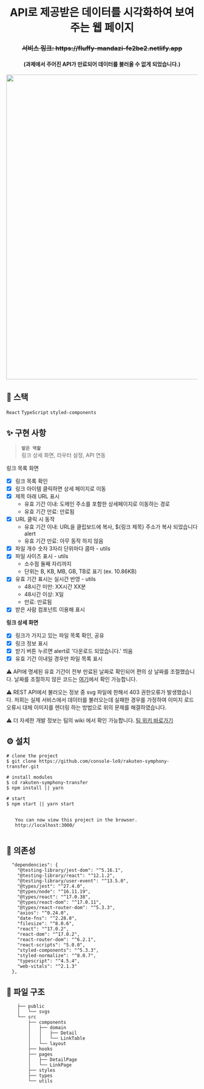 <h1 align="center"> API로 제공받은 데이터를 시각화하여 보여주는 웹 페이지 </h1>

<h3 align="center"> <del>서비스 링크: https:<k>//<k>fluffy-mandazi-fe2be2.netlify.app</del></h3>

<h4 align="center">(과제에서 주어진 API가 만료되어 데이터를 불러올 수 없게 되었습니다.)</h4>

<p align="center"><img width="800" src="https://user-images.githubusercontent.com/43867711/155720368-756e7b23-6d3e-49aa-8f55-81adc2a0dd21.gif" /></p>

## 🚀 스택

`React` `TypeScript` `styled-components`

## ✨ 구현 사항

> **`맡은 역할`** <br>
> 링크 상세 화면, 라우터 설정, API 연동

링크 목록 화면

- [x] 링크 목록 확인
- [x] 링크 아이템 클릭하면 상세 페이지로 이동
- [x] 제목 아래 URL 표시
  - 유효 기간 이내: 도메인 주소를 포함한 상세페이지로 이동하는 경로
  - 유효 기간 만료: 만료됨
- [x] URL 클릭 시 동작
  - 유효 기간 이내: URL을 클립보드에 복사, ${링크 제목} 주소가 복사 되었습니다 alert
  - 유효 기간 만료: 아무 동작 하지 않음
- [x] 파일 개수 숫자 3자리 단위마다 콤마 - utils
- [x] 파일 사이즈 표시 - utils
  - 소수점 둘째 자리까지
  - 단위는 B, KB, MB, GB, TB로 표기 (ex. 10.86KB)
- [x] 유효 기간 표시는 실시간 반영 - utils
  - 48시간 미만: XX시간 XX분
  - 48시간 이상: X일
  - 만료: 만료됨
- [x] 받은 사람 <Avatar /> 컴포넌트 이용해 표시

**링크 상세 화면**

- [x] 링크가 가지고 있는 파일 목록 확인, 공유
- [x] 링크 정보 표시
- [x] 받기 버튼 누르면 alert로 '다운로드 되었습니다.' 띄움
- [x] 유효 기간 이내일 경우만 파일 목록 표시

⚠️ API에 명세된 유효 기간이 전부 만료된 날짜로 확인되어 편의 상 날짜를 조절했습니다. 날짜를 조절하지 않은 코드는 [여기](https://github.com/console-lo9/rakuten-symphony-transfer/blob/no-time-change/src/utils/getExpires.ts)에서 확인 가능합니다.

⚠️ REST API에서 불러오는 정보 중 svg 파일에 한해서 403 권한오류가 발생했습니다. 저희는 실제 서비스에서 데이터를 불러오는데 실패한 경우를 가정하여 이미지 로드 오류시 대체 이미지를 렌더링 하는 방법으로 위의 문제를 해결하였습니다.

⚠️ 더 자세한 개발 정보는 팀의 wiki 에서 확인 가능합니다. <a href='https://github.com/console-lo9/rakuten-symphony-transfer/wiki/%ED%94%84%EB%A1%9C%EC%A0%9D%ED%8A%B8-%EC%A7%84%ED%96%89%EA%B3%BC%EC%A0%95%EA%B3%BC-%EA%B3%A0%EB%AF%BC
'>팀 위키 바로가기</a>

## ⚙ 설치

```
# clone the project
$ git clone https://github.com/console-lo9/rakuten-symphony-transfer.git

# install modules
$ cd rakuten-symphony-transfer
$ npm install || yarn

# start
$ npm start || yarn start

⠀
⠀  You can now view this project in the browser.
⠀  http://localhost:3000/
⠀
```

## 🔗 의존성

```
  "dependencies": {
    "@testing-library/jest-dom": "^5.16.1",
    "@testing-library/react": "^12.1.2",
    "@testing-library/user-event": "^13.5.0",
    "@types/jest": "^27.4.0",
    "@types/node": "^16.11.19",
    "@types/react": "^17.0.38",
    "@types/react-dom": "^17.0.11",
    "@types/react-router-dom": "^5.3.3",
    "axios": "^0.24.0",
    "date-fns": "^2.28.0",
    "filesize": "^8.0.6",
    "react": "^17.0.2",
    "react-dom": "^17.0.2",
    "react-router-dom": "^6.2.1",
    "react-scripts": "5.0.0",
    "styled-components": "^5.3.3",
    "styled-normalize": "^8.0.7",
    "typescript": "^4.5.4",
    "web-vitals": "^2.1.3"
  },
```

## 📂 파일 구조

        ├── public
        │   └── svgs
        └── src
            ├── components
            │   ├── domain
            │   │   ├── Detail
            │   │   └── LinkTable
            │   └── layout
            ├── hooks
            ├── pages
            │   ├── DetailPage
            │   └── LinkPage
            ├── styles
            ├── types
            └── utils
